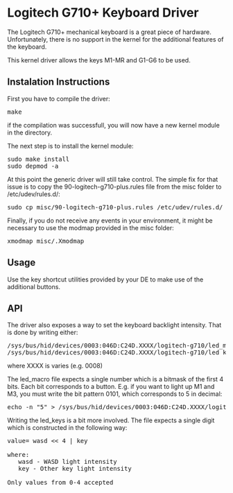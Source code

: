 Logitech G710+ Keyboard Driver
==========================

The Logitech G710+ mechanical keyboard is a great piece of hardware. Unfortunately, there is no support in the kernel for the additional features of the keyboard.

This kernel driver allows the keys M1-MR and G1-G6 to be used.


Instalation Instructions
-------------------------

First you have to compile the driver:
<pre>
make
</pre>

if the compilation was successfull, you will now have a new kernel module in the directory.

The next step is to install the kernel module:

<pre>
sudo make install
sudo depmod -a
</pre>

At this point the generic driver will still take control. The simple fix for that issue is to copy the 90-logitech-g710-plus.rules file from the misc folder to /etc/udev/rules.d/:

<pre>
sudo cp misc/90-logitech-g710-plus.rules /etc/udev/rules.d/
</pre>

Finally, if you do not receive any events in your environment, it might be necessary to use the modmap provided in the misc folder:

<pre>
xmodmap misc/.Xmodmap
</pre>


Usage
--------------------------
Use the key shortcut utilities provided by your DE to make use of the additional buttons.

API
--------------------------
The driver also exposes a way to set the keyboard backlight intensity. That is done by writing either:

<pre>
/sys/bus/hid/devices/0003:046D:C24D.XXXX/logitech-g710/led_macro
/sys/bus/hid/devices/0003:046D:C24D.XXXX/logitech-g710/led_keys
</pre>

where XXXX is varies (e.g. 0008)

The led_macro file expects a single number which is a bitmask of the first 4 bits. Each bit corresponds to a button. E.g. if you want to light up M1 and M3, you must write the bit pattern 0101, which corresponds to 5 in decimal:

<pre>
echo -n "5" > /sys/bus/hid/devices/0003:046D:C24D.XXXX/logitech-g710/led_macro
</pre>

Writing the led_keys is a bit more involved. The file expects a single digit which is constructed in the following way:
<pre>
value= wasd << 4 | key

where: 
   wasd - WASD light intensity
   key - Other key light intensity

Only values from 0-4 accepted
</pre>
